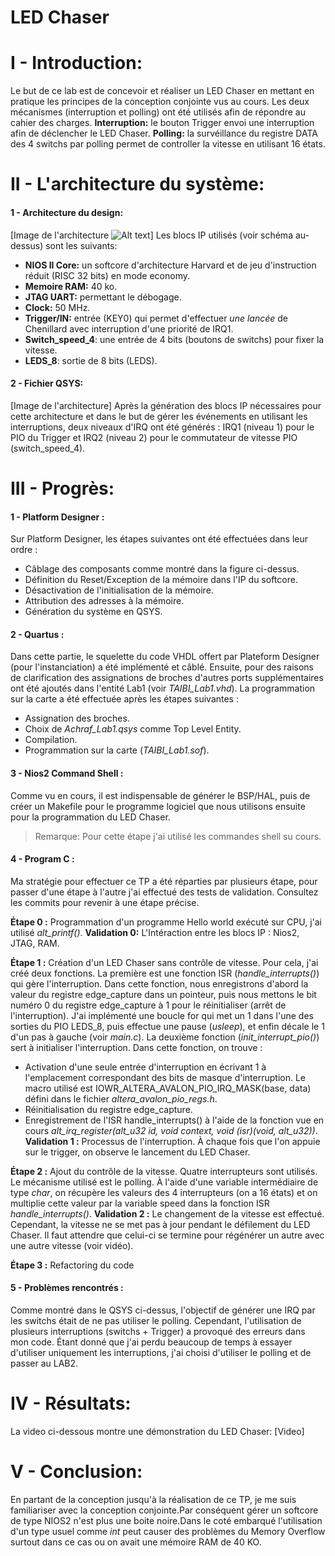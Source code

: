 # LED Chaser
# I - Introduction:
Le but de ce lab est de concevoir et réaliser un LED Chaser en mettant en pratique les principes de la conception conjointe vus au cours. Les deux mécanismes (interruption et polling) ont été utilisés afin de répondre au cahier des charges.
**Interruption:** le bouton Trigger envoi une interruption afin de déclencher le LED Chaser.
**Polling:** la survéillance du registre DATA des 4 switchs par polling permet de controller la vitesse en utilisant 16 états.

# II - L'architecture du système:
#### 1 - Architecture du design:
[Image de l'architecture ![Alt text](https://assets.digitalocean.com/articles/alligator/boo.svg "a title")]
Les blocs IP utilisés (voir schéma au-dessus) sont les suivants:
- **NIOS II Core:** un softcore d'architecture Harvard et de jeu d'instruction réduit (RISC 32 bits) en mode economy.
- **Memoire RAM:** 40 ko.
- **JTAG UART:** permettant le débogage.
- **Clock:** 50 MHz.
- **Trigger/IN:** entrée (KEY0) qui permet d'effectuer *une lancée* de Chenillard avec interruption d'une priorité de IRQ1.
- **Switch_speed_4**: une entrée de 4 bits (boutons de switchs) pour fixer la vitesse.
- **LEDS_8**: sortie de 8 bits (LEDS).

#### 2 - Fichier QSYS:
[Image de l'architecture]
Après la génération des blocs IP nécessaires pour cette architecture et dans le but de gérer les événements en utilisant les interruptions, deux niveaux d'IRQ ont été générés : IRQ1 (niveau 1) pour le PIO du Trigger  et IRQ2 (niveau 2) pour le commutateur de vitesse PIO (switch_speed_4).

# III - Progrès:
#### 1 - Platform Designer :
Sur Platform Designer, les étapes suivantes ont été effectuées dans leur ordre :
-   Câblage des composants comme montré dans la figure ci-dessus.
-   Définition du Reset/Exception de la mémoire dans l'IP du softcore.
-   Désactivation de l'initialisation de la mémoire.
-   Attribution des adresses à la mémoire.
-   Génération du système en QSYS.

#### 2 - Quartus :
Dans cette partie, le squelette du code VHDL offert par Plateform Designer (pour l'instanciation) a été implémenté et câblé. Ensuite, pour des raisons de clarification des assignations de broches d'autres ports supplémentaires ont été ajoutés dans l'entité Lab1 (voir *TAIBI_Lab1.vhd*). La programmation sur la carte a été effectuée après les étapes suivantes :

-   Assignation des broches.
-   Choix de *Achraf_Lab1.qsys* comme Top Level Entity.
-   Compilation.
-   Programmation sur la carte (*TAIBI_Lab1.sof*).

#### 3 - Nios2 Command Shell :
Comme vu en cours, il est indispensable de générer le BSP/HAL, puis de créer un Makefile pour le programme logiciel que nous utilisons ensuite pour la programmation du LED Chaser.
> Remarque: Pour cette étape j'ai utilisé les commandes shell su cours.

#### 4 - Program C :
Ma stratégie pour effectuer ce TP a été réparties par plusieurs étape, pour passer d'une étape à l'autre j'ai effectué des tests de validation. Consultez les commits pour revenir à une étape précise. 

**Étape 0 :** Programmation d'un programme Hello world exécuté sur CPU, j'ai utilisé *alt_printf()*.
**Validation 0:** L'Intéraction entre les blocs IP : Nios2, JTAG, RAM.

**Étape 1 :** Création d'un LED Chaser sans contrôle de vitesse. Pour cela, j'ai créé deux fonctions. La première est une fonction ISR (*handle_interrupts()*) qui gère l'interruption. Dans cette fonction, nous enregistrons d'abord la valeur du registre edge_capture dans un pointeur, puis nous mettons le bit numéro 0 du registre edge_capture à 1 pour le réinitialiser (arrêt de l'interruption). J'ai implémenté une boucle for qui met un 1 dans l'une des sorties du PIO LEDS_8, puis effectue une pause (*usleep*), et enfin décale le 1 d'un pas à gauche (voir *main.c*). La deuxième fonction (*init_interrupt_pio()*) sert à initialiser l'interruption. Dans cette fonction, on trouve :
-   Activation d'une seule entrée d'interruption en écrivant 1 à l'emplacement correspondant des bits de masque d'interruption. Le macro utilisé est IOWR_ALTERA_AVALON_PIO_IRQ_MASK(base, data) défini dans le fichier *altera_avalon_pio_regs.h*.
-   Réinitialisation du registre edge_capture.
-   Enregistrement de l'ISR handle_interrupts() à l'aide de la fonction vue en cours *alt_irq_register(alt_u32 id, void context, void (isr)(void, alt_u32))*.
**Validation 1 :** Processus de l'interruption. À chaque fois que l'on appuie sur le trigger, on observe le lancement du LED Chaser.

**Étape 2 :** Ajout du contrôle de la vitesse. Quatre interrupteurs sont utilisés. Le mécanisme utilisé est le polling. À l'aide d'une variable intermédiaire de type *char*, on récupère les valeurs des 4 interrupteurs (on a 16 états) et on multiplie cette valeur par la variable speed dans la fonction ISR *handle_interrupts()*.
**Validation 2 :** Le changement de la vitesse est effectué. Cependant, la vitesse ne se met pas à jour pendant le défilement du LED Chaser. Il faut attendre que celui-ci se termine pour régénérer un autre avec une autre vitesse (voir vidéo).

**Étape 3 :** Refactoring du code
#### 5 - Problèmes rencontrés :
Comme montré dans le QSYS ci-dessus, l'objectif de générer une IRQ par les switchs était de ne pas utiliser le polling. Cependant, l'utilisation de plusieurs interruptions (switchs + Trigger) a provoqué des erreurs dans mon code. Étant donné que j'ai perdu beaucoup de temps à essayer d'utiliser uniquement les interruptions, j'ai choisi d'utiliser le polling et de passer au LAB2.

# IV - Résultats:
La video ci-dessous montre une démonstration du LED Chaser:
[Video]

# V - Conclusion:
En partant de la conception jusqu'à la réalisation de ce TP, je me suis familiariser avec la conception conjointe.Par conséquent gérer un softcore de type NIOS2 n'est plus une boite noire.Dans le coté embarqué l'utilisation d'un type usuel comme *int* peut causer des problèmes du Memory Overflow surtout dans ce cas ou on avait une mémoire RAM de 40 KO.
